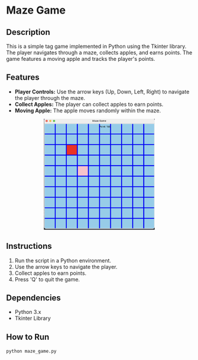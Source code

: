 # Maze Game

## Description

This is a simple tag game implemented in Python using the Tkinter library. The player navigates through a maze, collects apples, and earns points. The game features a moving apple and tracks the player's points.

## Features

- **Player Controls:** Use the arrow keys (Up, Down, Left, Right) to navigate the player through the maze.
- **Collect Apples:** The player can collect apples to earn points.
- **Moving Apple:** The apple moves randomly within the maze.

<p align="center">
  <img src="images/tag.png" alt="Tag Game" width="300" height="300">
</p>

## Instructions

1. Run the script in a Python environment.
2. Use the arrow keys to navigate the player.
3. Collect apples to earn points.
4. Press 'Q' to quit the game.

## Dependencies

- Python 3.x
- Tkinter Library

## How to Run

```bash
python maze_game.py
